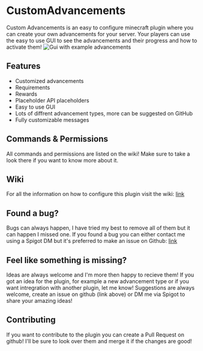 # CustomAdvancements
Custom Advancements is an easy to configure minecraft plugin where you can create your own advancements for your server. Your players can use the easy to use GUI to see the advancements and their progress and how to activate them!
![Gui with example advancements](https://cdn.discordapp.com/attachments/545558263408885770/830505273469698118/gif1.gif)
## Features
* Customized advancements
* Requirements
* Rewards
* Placeholder API placeholders
* Easy to use GUI
* Lots of diffrent advancement types, more can be suggested on GitHub
* Fully customizable messages

## Commands & Permissions
All commands and permissions are listed on the wiki! Make sure to take a look there if you want to know more about it.

## Wiki
For all the information on how to configure this plugin visit the wiki: [link](https://github.com/TippieCodes/CustomAdvancements/wiki)

## Found a bug?
Bugs can always happen, I have tried my best to remove all of them but it can happen I missed one. If you found a bug you can either contact me using a Spigot DM but it's preferred to make an issue on Github: [link](https://github.com/TippieCodes/CustomAdvancements/issues)

## Feel like something is missing?
Ideas are always welcome and I'm more then happy to recieve them! If you got an idea for the plugin, for example a new advancement type or if you want intregration with another plugin, let me know! Suggestions are always welcome, create an issue on github (link above) or DM me via Spigot to share your amazing ideas!

## Contributing
If you want to contribute to the plugin you can create a Pull Request on github! I'll be sure to look over them and merge it if the changes are good! 

